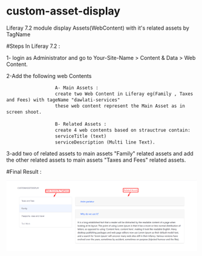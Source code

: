 # custom-asset-display
Liferay 7.2 module display Assets(WebContent) with it's related assets by TagName

#Steps In Liferay 7.2 :

1- login as Administrator and go to Your-Site-Name > Content & Data > Web Content.

2-Add the following web Contents

                      A- Main Assets :
                      create two Web Content in Liferay eg(Family , Taxes and Fees) with tageName "dawlati-services"
                      these web content represent the Main Asset as in screen shoot.

                      B- Related Assets :
                      create 4 web contents based on strauctrue contain:
                      serviceTitle (text)
                      serviceDescription (Multi line Text).

3-add two of related assets to main assets "Family" related assets
and add the other related assets to main assets "Taxes and Fees" related assets.

#Final Result :

![alt text](https://github.com/izaki93/custom-asset-display/blob/master/assets-screen-shoot.png)


